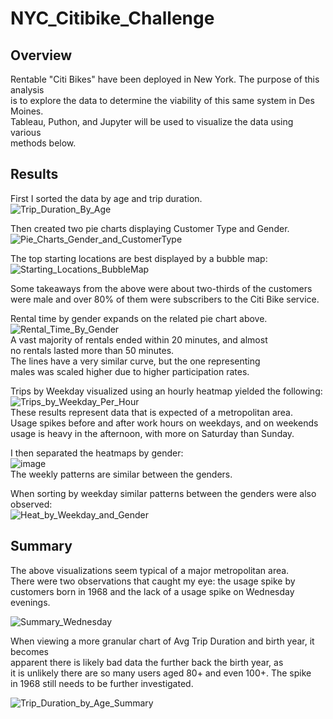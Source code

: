 # NYC_Citibike_Challenge

## Overview  
Rentable "Citi Bikes" have been deployed in New York. The purpose of this analysis  
is to explore the data to determine the viability of this same system in Des Moines.  
Tableau, Puthon, and Jupyter will be used to visualize the data using various  
methods below.  

## Results  
First I sorted the data by age and trip duration.  
![Trip_Duration_By_Age](https://user-images.githubusercontent.com/91306342/156315318-4b7b0f3b-c958-4c55-8e87-aa742644d1d8.PNG)

Then created two pie charts displaying Customer Type and Gender.  
![Pie_Charts_Gender_and_CustomerType](https://user-images.githubusercontent.com/91306342/156315710-347bfbae-c0c4-4ba8-8202-4c6c1fdf564c.PNG)  

The top starting locations are best displayed by a bubble map:  
![Starting_Locations_BubbleMap](https://user-images.githubusercontent.com/91306342/156318656-40a30679-5e42-4a19-bd66-56a2b4188277.PNG)  

Some takeaways from the above were about two-thirds of the customers  
were male and over 80% of them were subscribers to the Citi Bike service.  

Rental time by gender expands on the related pie chart above.  
![Rental_Time_By_Gender](https://user-images.githubusercontent.com/91306342/156317605-acecd14b-30d8-4fc3-b41a-cc4c45393844.PNG)  
A vast majority of rentals ended within 20 minutes, and almost  
no rentals lasted more than 50 minutes.  
The lines have a very similar curve, but the one representing  
males was scaled higher due to higher participation rates.  

Trips by Weekday visualized using an hourly heatmap yielded the following:  
![Trips_by_Weekday_Per_Hour](https://user-images.githubusercontent.com/91306342/156320019-411828b4-26df-4653-ab48-ce0b8d64b0e3.PNG)  
These results represent data that is expected of a metropolitan area.  
Usage spikes before and after work hours on weekdays, and on weekends  
usage is heavy in the afternoon, with more on Saturday than Sunday.  

I then separated the heatmaps by gender:  
![image](https://user-images.githubusercontent.com/91306342/156321243-d083b1c2-e920-4464-b80c-992cfc30f306.png)  
The weekly patterns are similar between the genders.  

When sorting by weekday similar patterns between the genders were also observed:  
![Heat_by_Weekday_and_Gender](https://user-images.githubusercontent.com/91306342/156322148-d8a1220f-3945-452a-a231-6ee513f291d4.PNG)  

## Summary  

The above visualizations seem typical of a major metropolitan area.  
There were two observations that caught my eye: the usage spike by   
customers born in 1968 and the lack of a usage spike on Wednesday  
evenings.  

![Summary_Wednesday](https://user-images.githubusercontent.com/91306342/156326060-d497d10b-75cf-49b1-a0c7-db88a7d7cdf8.PNG)

When viewing a more granular chart of Avg Trip Duration and birth year, it becomes  
apparent there is likely bad data the further back the birth year, as  
it is unlikely there are so many users aged 80+ and even 100+. The spike  
in 1968 still needs to be further investigated.  

![Trip_Duration_by_Age_Summary](https://user-images.githubusercontent.com/91306342/156324787-dddae53c-5a63-4211-b62a-db3bfb584738.PNG)

